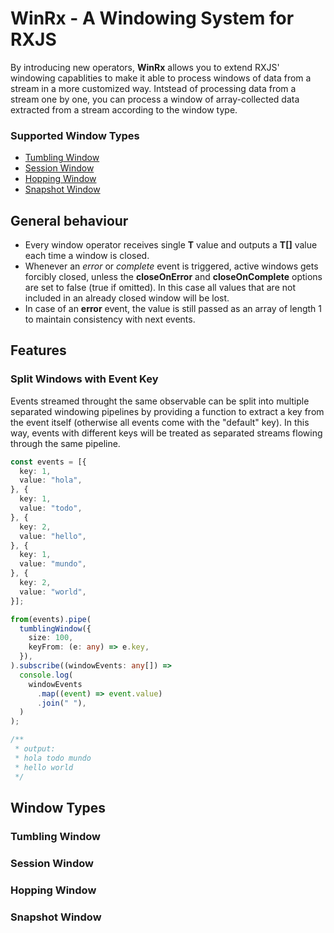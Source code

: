 # WinRx - A Windowing System for RXJS

By introducing new operators, **WinRx** allows you to extend RXJS' windowing
capablities to make it able to process windows of data from a stream in a more
customized way. Intstead of processing data from a stream one by one, you can
process a window of array-collected data extracted from a stream according to
the window type.

### Supported Window Types

- [Tumbling Window](#tumbling-window)
- [Session Window](#session-window)
- [Hopping Window](#hopping-window)
- [Snapshot Window](#snapshot-window)
<!-- 
### Supported Storage Types

- [Memory](#memory)
- [Redis](#redis) -->

## General behaviour

- Every window operator receives single **T** value and outputs a **T[]** value
  each time a window is closed.
- Whenever an _error_ or _complete_ event is triggered, active windows gets
  forcibly closed, unless the **closeOnError** and **closeOnComplete** options
  are set to false (true if omitted). In this case all values that are not
  included in an already closed window will be lost.
- In case of an **error** event, the value is still passed as an array of length
  1 to maintain consistency with next events.

## Features

### Split Windows with Event Key

Events streamed throught the same observable can be split into multiple
separated windowing pipelines by providing a function to extract a key from the
event itself (otherwise all events come with the "default" key). In this way,
events with different keys will be treated as separated streams flowing through
the same pipeline.

```typescript
const events = [{
  key: 1,
  value: "hola",
}, {
  key: 1,
  value: "todo",
}, {
  key: 2,
  value: "hello",
}, {
  key: 1,
  value: "mundo",
}, {
  key: 2,
  value: "world",
}];

from(events).pipe(
  tumblingWindow({
    size: 100,
    keyFrom: (e: any) => e.key,
  }),
).subscribe((windowEvents: any[]) =>
  console.log(
    windowEvents
      .map((event) => event.value)
      .join(" "),
  )
);

/**
 * output:
 * hola todo mundo
 * hello world
 */
```

## Window Types

### Tumbling Window

### Session Window

### Hopping Window

### Snapshot Window

<!-- ## Storage Types

### Memory

### Redis -->
